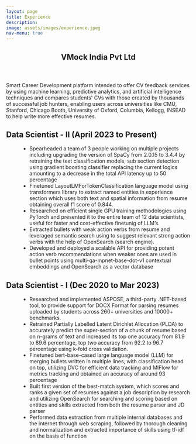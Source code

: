 ```yaml
---
layout: page
title: Experience
description: 
image: assets/images/experience.jpeg
nav-menu: true
---
```


<!-- Main -->
<div id="main" class="alt">
<!-- One -->
<section id="one">
	<div class="inner">
		<header class="major">
			<h1>VMock India Pvt Ltd</h1>
		</header>
		<!-- Content -->
		<p>Smart Career Development platform intended to offer CV feedback services by using machine learning, predictive analytics, and artificial intelligence techniques and compares students' CVs with those created by thousands of successful job hunters, enabling users across universities like CMU, Stanford, Chicago Booth, University of Oxford, Columbia, Kellogg, INSEAD to help write more effective resumes.</p>
		<h2 id="content">Data Scientist - II (April 2023 to Present)</h2>
		<dl>
			<dd>
				<ul>
					<li>Spearheaded a team of 3 people working on multiple projects including upgrading the version of SpaCy from 2.0.15 to 3.4.4 by retraining the text classification models, sub section detection using gradient boosting classifier replacing the current logics amounting to a decrease in the total API latency up to 50 percentage</li>
					<li>Finetuned LayoutLMForTokenClassification language model using transformers library to extract named entities in experience section which uses both text and spatial information from resume obtaining overall f1 score of 0.844.</li>
					<li>Researched on efficient single GPU training methodologies using PyTorch and presented it to the entire team of 12 data scientists, useful for faster and cost-effective finetunig of LLM’s.</li>
					<li>Extracted bullets with weak action verbs from resume and leveraged semantic search using  to suggest relevant strong action verbs with the help of OpenSearch (search engine).</li>
					<li>Developed and deployed a scalable API for providing potent action verb recommendations when weaker ones are used in bullet points using multi-qa-mpnet-base-dot-v1 contextual embeddings and OpenSearch as a vector database</li>
				</ul>
			</dd>
		</dl>
		<h2 id="content">Data Scientist - I (Dec 2020 to Mar 2023)</h2>
		<dl>
			<dd>
				<ul>
					<li>Researched and implemented ASPOSE, a third-party .NET-based tool, to provide support for DOCX Format for parsing resumes uploaded by students across 260+ universities and 10000+ benchmarks.</li>
					<li>Retrained Partially Labelled Latent Dirichlet Allocation (PLDA) to accurately predict the super-section of a chunk of resume based on n-grams of text and increased its top one accuracy from 81.9 to 89.6 percentage, top two accuracy from 92.2 to 96.7 percentage using k-fold cross validation.</li>
					<li>Finetuned bert-base-cased large language model (LLM) for merging bullets written in multiple lines, with classification head on top, utilizing DVC for efficient data tracking and MlFlow for metrics tracking and obtained an accuracy of around 93 percentage</li>
					<li>Built first version of the best-match system, which scores and ranks a given set of resumes against a job description by research and utilizing OpenSearch for searching and scoring based on entities and skills extracted from both the resume parser and JD parser</li>
					<li>Performed data extraction from multiple internal databases and the internet through web scraping, followed by thorough cleaning and normalization and extracted importance of skills using tf-idf on the basis of function</li>
				</ul>
			</dd>
		</dl>
	</div>
</section>
</div>
